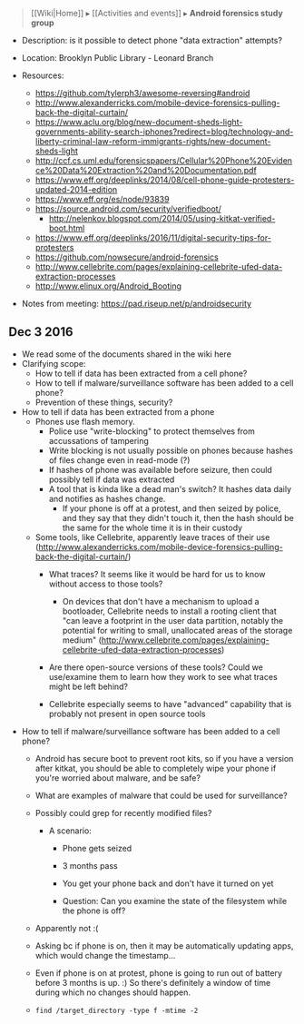 > [[Wiki|Home]] ▸ [[Activities and events]] ▸ **Android forensics study group**

* Description: is it possible to detect phone "data extraction" attempts?

* Location: Brooklyn Public Library - Leonard Branch

* Resources: 
    * https://github.com/tylerph3/awesome-reversing#android
    * http://www.alexanderricks.com/mobile-device-forensics-pulling-back-the-digital-curtain/
    * https://www.aclu.org/blog/new-document-sheds-light-governments-ability-search-iphones?redirect=blog/technology-and-liberty-criminal-law-reform-immigrants-rights/new-document-sheds-light
    * http://ccf.cs.uml.edu/forensicspapers/Cellular%20Phone%20Evidence%20Data%20Extraction%20and%20Documentation.pdf
    * https://www.eff.org/deeplinks/2014/08/cell-phone-guide-protesters-updated-2014-edition
    * https://www.eff.org/es/node/93839
    * https://source.android.com/security/verifiedboot/
        * http://nelenkov.blogspot.com/2014/05/using-kitkat-verified-boot.html
    * https://www.eff.org/deeplinks/2016/11/digital-security-tips-for-protesters
    * https://github.com/nowsecure/android-forensics
    * http://www.cellebrite.com/pages/explaining-cellebrite-ufed-data-extraction-processes
    * http://www.elinux.org/Android_Booting

* Notes from meeting: https://pad.riseup.net/p/androidsecurity

## Dec 3 2016

 * We read some of the documents shared in the wiki here
 * Clarifying scope: 
   * How to tell if data has been extracted from a cell phone?
   * How to tell if malware/surveillance software has been added to a cell phone?
   * Prevention of these things, security? 
 * How to tell if data has been extracted from a phone
   * Phones use flash memory.
     * Police use "write-blocking" to protect themselves from accussations of tampering
     * Write blocking is not usually possible on phones because hashes of files change even in read-mode (?)
     * If hashes of phone was available before seizure, then could possibly tell if data was extracted
     * A tool that is kinda like a dead man's switch? It hashes data daily and notifies as hashes change.
       * If your phone is off at a protest, and then seized by police, and they say that they didn't touch it, then the hash should be the same for the whole time it is in their custody
   * Some tools, like Cellebrite, apparently leave traces of their use (http://www.alexanderricks.com/mobile-device-forensics-pulling-back-the-digital-curtain/)
     * What traces? It seems like it would be hard for us to know without access to those tools?

         * On devices that don't have a mechanism to upload a bootloader, Cellebrite needs to install a rooting client that "can leave a footprint in the user data partition, notably the potential for writing to small, unallocated areas of the storage medium" (http://www.cellebrite.com/pages/explaining-cellebrite-ufed-data-extraction-processes)

     * Are there open-source versions of these tools? Could we use/examine them to learn how they work to see what traces might be left behind?
     * Cellebrite especially seems to have "advanced" capability that is probably not present in open source tools
 * How to tell if malware/surveillance software has been added to a cell phone?
   * Android has secure boot to prevent root kits, so if you have a version after kitkat, you should be able to completely wipe your phone if you're worried about malware, and be safe?
   * What are examples of malware that could be used for surveillance?
   * Possibly could grep for recently modified files? 
     * A scenario: 

         * Phone gets seized

         * 3 months pass

         * You get your phone back and don't have it turned on yet

         * Question: Can you examine the state of the filesystem while the phone is off?

    * Apparently not :(

    * Asking bc if phone is on, then it may be automatically updating apps, which would change the timestamp...

    * Even if phone is on at protest, phone is going to run out of battery before 3 months is up. :) So there's definitely a window of time during which no changes should happen.

    * `find /target_directory -type f -mtime -2`